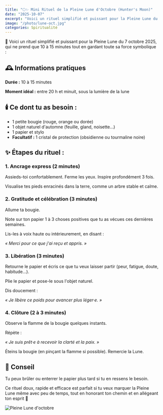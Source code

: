```yaml
---
title: "🌕✨ Mini Rituel de la Pleine Lune d'Octobre (Hunter's Moon)"
date: "2025-10-07"
excerpt: "Voici un rituel simplifié et puissant pour la Pleine Lune du 7 octobre 2025, qui ne prend que 10 à 15 minutes tout en gardant toute sa force symbolique. Parfait pour honorer cette phase lunaire même avec peu de temps disponible."
image: "/photo/lune-oct.jpg"
categories: Spiritualité
---
```


🌾 Voici un rituel simplifié et puissant pour la Pleine Lune du 7 octobre 2025, qui ne prend que 10 à 15 minutes tout en gardant toute sa force symbolique :

## 🕰️ Informations pratiques

**Durée :** 10 à 15 minutes

**Moment idéal :** entre 20 h et minuit, sous la lumière de la lune

## 🕯️ Ce dont tu as besoin :

- 1 petite bougie (rouge, orange ou dorée)
- 1 objet naturel d'automne (feuille, gland, noisette…)
- 1 papier et stylo
- **Facultatif :** 1 cristal de protection (obsidienne ou tourmaline noire)

## ✨ Étapes du rituel :

### 1. Ancrage express (2 minutes)

Assieds-toi confortablement. Ferme les yeux. Inspire profondément 3 fois. 

Visualise tes pieds enracinés dans la terre, comme un arbre stable et calme.

### 2. Gratitude et célébration (3 minutes)

Allume ta bougie.

Note sur ton papier 1 à 3 choses positives que tu as vécues ces dernières semaines.

Lis-les à voix haute ou intérieurement, en disant :

*« Merci pour ce que j'ai reçu et appris. »*

### 3. Libération (3 minutes)

Retourne le papier et écris ce que tu veux laisser partir (peur, fatigue, doute, habitude…).

Plie le papier et pose-le sous l'objet naturel.

Dis doucement :

*« Je libère ce poids pour avancer plus léger·e. »*

### 4. Clôture (2 à 3 minutes)

Observe la flamme de la bougie quelques instants.

Répète :

*« Je suis prêt·e à recevoir la clarté et la paix. »*

Éteins la bougie (en pinçant la flamme si possible). Remercie la Lune.

## 🌟 Conseil

Tu peux brûler ou enterrer le papier plus tard si tu en ressens le besoin.

Ce rituel doux, rapide et efficace est parfait si tu veux marquer la Pleine Lune même avec peu de temps, tout en honorant ton chemin et en allégeant ton esprit 💫

![Pleine Lune d'octobre](/photo/lune-oct.jpg)
